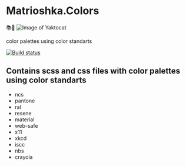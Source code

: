 # Matrioshka.Colors

📚🎨
![Image of Yaktocat](https://downloader.disk.yandex.ru/preview/27efbf98c2aa8e6dedb6fc9f993521ec240714e4f1409ab2a1089df3b246747e/5b8ac66c/fKqInKw3d7bLFOeFnMGnhHXKuY-dRYRlvltB6vBGHTDoKlbgyYcdrdVaxlvVBnogZcoW2NSXy9disOs3rhk4SCcFUAvXE3EKpk2qBsnR6qer8npumZHI4midPdWhecNq?uid=0&filename=mcolors.png&disposition=inline&hash=&limit=0&content_type=image%2Fpng&tknv=v2&size=2048x2048)



color palettes using color standarts 

[![Build status](https://ci.appveyor.com/api/projects/status/3sujhnkat5pu62ra?svg=true)](https://ci.appveyor.com/project/avmaisak/matrioshka-colors)

## Contains scss and css files with color palettes using color standarts 

- ncs
- pantone
- ral
- resene
- material
- web-safe
- x11
- xkcd
- iscc
- nbs
- crayola
